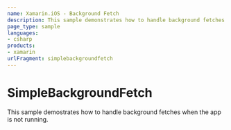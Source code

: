 ```yaml
---
name: Xamarin.iOS - Background Fetch
description: This sample demonstrates how to handle background fetches when the app is not running.
page_type: sample
languages:
- csharp
products:
- xamarin
urlFragment: simplebackgroundfetch
---
```

# SimpleBackgroundFetch

This sample demostrates how to handle background fetches when the app is not running.
